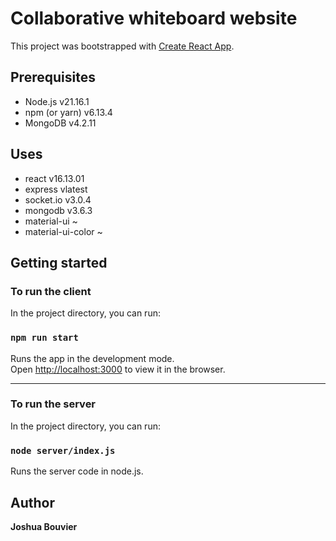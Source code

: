# Collaborative whiteboard website
This project was bootstrapped with [Create React App](https://github.com/facebook/create-react-app).

## Prerequisites
* Node.js v21.16.1
* npm (or yarn) v6.13.4
* MongoDB v4.2.11


## Uses
* react v16.13.01
* express vlatest
* socket.io v3.0.4
* mongodb v3.6.3
* material-ui ~
* material-ui-color ~


## Getting started

### To run the client

In the project directory, you can run:

### `npm run start`

Runs the app in the development mode.<br />
Open [http://localhost:3000](http://localhost:3000) to view it in the browser.

---

### To run the server

In the project directory, you can run:

### `node server/index.js`

Runs the server code in node.js.

## Author
**Joshua Bouvier**